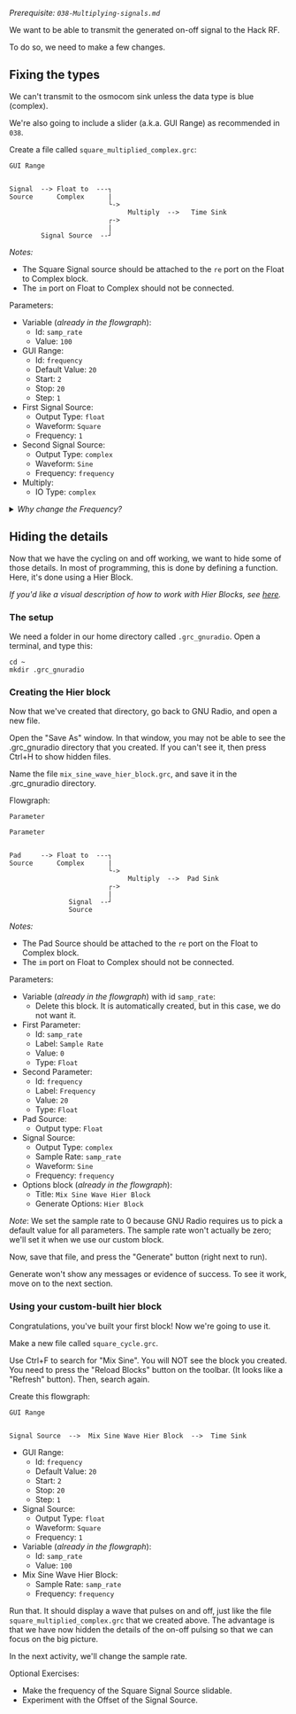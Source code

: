 _Prerequisite: `038-Multiplying-signals.md`_

We want to be able to transmit the generated on-off signal to the Hack RF.

To do so, we need to make a few changes.

## Fixing the types

We can't transmit to the osmocom sink unless the data type is blue (complex).

We're also going to include a slider (a.k.a. GUI Range) as recommended in `038`.

Create a file called `square_multiplied_complex.grc`:

```
GUI Range


Signal  --> Float to  ---┐
Source      Complex      |
                         └->  
                              Multiply  -->   Time Sink 
                         ┌->
                         |
        Signal Source  --┘                    
```

_Notes:_ 

- The Square Signal source should be attached to the `re` port on the Float to Complex block.
- The `im` port on Float to Complex should not be connected.

Parameters:

- Variable (_already in the flowgraph_):
  - Id: `samp_rate`
  - Value: `100`
- GUI Range:
  - Id: `frequency`
  - Default Value: `20`
  - Start: `2`
  - Stop: `20`
  - Step: `1`
- First Signal Source:
  - Output Type: `float`
  - Waveform: `Square`
  - Frequency: `1`
- Second Signal Source:
  - Output Type: `complex`
  - Waveform: `Sine`
  - Frequency: `frequency`
- Multiply:
  - IO Type: `complex`


<details>
<summary>
  <i>Why change the Frequency?</i>
</summary>
  In the previous exercise, we used `4 Hz` as the frequency because it was easier to draw on paper.
  
  Here, we use `20 Hz` to practice seeing different frequencies.
  
  When we transmit this to the Hack RF, we'll use a much higher frequency. We'll discuss the details of why in a later section.
</details>

## Hiding the details

Now that we have the cycling on and off working, we want to hide some of those details. In most of programming, this is done by defining a function. Here, it's done using a Hier Block.

_If you'd like a visual description of how to work with Hier Blocks, see [here](https://wiki.gnuradio.org/index.php/Hier_Blocks_and_Parameters)._

### The setup

We need a folder in our home directory called `.grc_gnuradio`. Open a terminal, and type this:

```
cd ~
mkdir .grc_gnuradio
```

### Creating the Hier block

Now that we've created that directory, go back to GNU Radio, and open a new file.

Open the "Save As" window. In that window, you may not be able to see the .grc_gnuradio directory that you created. If you can't see it, then press Ctrl+H to show hidden files.

Name the file `mix_sine_wave_hier_block.grc`, and save it in the .grc_gnuradio directory.

Flowgraph:
```
Parameter

Parameter


Pad     --> Float to  ---┐
Source      Complex      |
                         └->
                              Multiply  -->  Pad Sink 
                         ┌->
                         |
               Signal  --┘
               Source
```

_Notes:_

- The Pad Source should be attached to the `re` port on the Float to Complex block.
- The `im` port on Float to Complex should not be connected.

Parameters:

- Variable (_already in the flowgraph_) with id `samp_rate`:
  - Delete this block. It is automatically created, but in this case, we do not want it.
- First Parameter:
  - Id: `samp_rate`
  - Label: `Sample Rate`
  - Value: `0`
  - Type: `Float`
- Second Parameter:
  - Id: `frequency`
  - Label: `Frequency`
  - Value: `20`
  - Type: `Float`
- Pad Source:
  - Output type: `Float`
- Signal Source:
  - Output Type: `complex`
  - Sample Rate: `samp_rate`
  - Waveform: `Sine`
  - Frequency: `frequency`
- Options block (_already in the flowgraph_):
  - Title: `Mix Sine Wave Hier Block`
  - Generate Options: `Hier Block`

_Note_: We set the sample rate to 0 because GNU Radio requires us to pick a default value for all parameters. The sample rate won't actually be zero; we'll set it when we use our custom block.

Now, save that file, and press the "Generate" button (right next to run).

Generate won't show any messages or evidence of success. To see it work, move on to the next section.

### Using your custom-built hier block

Congratulations, you've built your first block! Now we're going to use it.

Make a new file called `square_cycle.grc`.

Use Ctrl+F to search for "Mix Sine". You will NOT see the block you created. You need to press the "Reload Blocks" button on the toolbar. (It looks like a "Refresh" button). Then, search again.

Create this flowgraph:

```
GUI Range


Signal Source  -->  Mix Sine Wave Hier Block  -->  Time Sink 
```

- GUI Range:
  - Id: `frequency`
  - Default Value: `20`
  - Start: `2`
  - Stop: `20`
  - Step: `1`
- Signal Source:
  - Output Type: `float`
  - Waveform: `Square`
  - Frequency: `1`
- Variable (_already in the flowgraph_):
  - Id: `samp_rate`
  - Value: `100`
- Mix Sine Wave Hier Block:
  - Sample Rate: `samp_rate`
  - Frequency: `frequency`


Run that. It should display a wave that pulses on and off, just like the file `square_multiplied_complex.grc` that we created above. The advantage is that we have now hidden the details of the on-off pulsing so that we can focus on the big picture.

In the next activity, we'll change the sample rate.

Optional Exercises:

- Make the frequency of the Square Signal Source slidable.
- Experiment with the Offset of the Signal Source.

